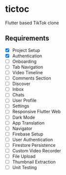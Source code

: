 # tictoc

Flutter based TikTok clone

## Requirements

- [x] Project Setup
- [x] Authentication
- [ ] Onboarding
- [ ] Tab Navigation
- [ ] Video Timeline
- [ ] Comments Section
- [ ] Discover
- [ ] Inbox
- [ ] Chats
- [ ] User Profile
- [ ] Settings
- [ ] Responsive Flutter Web
- [ ] Dark Mode
- [ ] App Translation
- [ ] Navigator
- [ ] Firebase Setup
- [ ] User Authentication
- [ ] Firestore Persistence
- [ ] Custom Video Recorder
- [ ] File Upload
- [ ] Thumbnail Extraction
- [ ] Unit Testing
